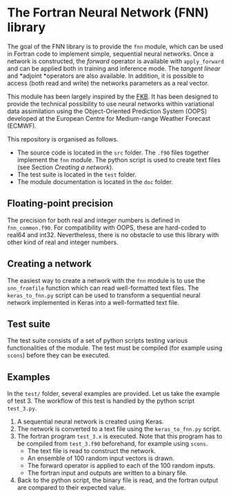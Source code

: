 
# The Fortran Neural Network (FNN) library

The goal of the FNN library is to provide the `fnn` module, which can be used
in Fortran code to implement simple, sequential neural networks. Once a
network is constructed, the *forward* operator is available with
`apply_forward` and can be applied both in training and inference
mode. The *tangent linear* and *adjoint *operators are also available.
In addition, it is possible to access (both read
and write) the networks parameters as a real vector.

This module has been largely inspired by the 
[FKB](https://github.com/scientific-computing/FKB).
It has been designed to provide the technical possibility to use neural
networks within variational data assimilation using the Object-Oriented 
Prediction System (OOPS) developed at the European Centre for Medium-range 
Weather Forecast (ECMWF).

This repository is organised as follows.
- The source code is located in the `src` folder. The `.f90` files together
implement the `fnn` module. The python script is used to create text files
(see Section *Creating a network*).
- The test suite is located in the `test` folder.
- The module documentation is located in the `doc` folder.

## Floating-point precision

The precision for both real and integer numbers is defined in `fnn_common.f90`.
For compatibility with OOPS, these are hard-coded to real64 and int32.
Nevertheless, there is no obstacle to use this library with other kind of real
and integer numbers.

## Creating a network

The easiest way to create a network with the `fnn` module is to use the
`snn_fromfile` function which can read well-formatted text files.
The `keras_to_fnn.py` script can be used to transform a sequential
neural network implemented in Keras into a well-formatted text file.

## Test suite

The test suite consists of a set of python scripts testing various functionalities
of the module. The test must be compiled (for example using `scons`) before they
can be executed.

## Examples

In the `test/` folder, several examples are provided. Let us take the example
of test 3. The workflow of this test is handled by the python script `test_3.py`.
1. A sequential neural network is created using Keras.
2. The network is converted to a text file using the `keras_to_fnn.py` script.
3. The fortran program `test_3.x` is executed. Note that this program has to be
compiled from `test_3.f90` beforehand, for example using `scons`.
    - The text file is read to construct the network.
    - An ensemble of 100 random input vectors is drawn.
    - The forward operator is applied to each of the 100 random inputs.
    - The fortran input and outputs are written to a binary file.
4. Back to the python script, the binary file is read, and the fortran
output are compared to their expected value.

